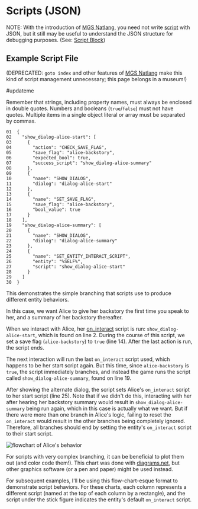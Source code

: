 # Scripts (JSON)

NOTE: With the introduction of [MGS Natlang](mgs/mgs_natlang), you need not write [script](scripts) with JSON, but it still may be useful to understand the JSON structure for debugging purposes. (See: [Script Block](mgs/script_block))

## Example Script File

(DEPRECATED: `goto index` and other features of [MGS Natlang](mgs/mgs_natlang) make this kind of script management unnecessary; this page belongs in a museum!)

#updateme

Remember that strings, including property names, must always be enclosed in double quotes. Numbers and booleans (`true`/`false`) must not have quotes. Multiple items in a single object literal or array must be separated by commas.

	01	{
	02	  "show_dialog-alice-start": [
	03	    {
	04	      "action": "CHECK_SAVE_FLAG",
	05	      "save_flag": "alice-backstory",
	06	      "expected_bool": true,
	07	      "success_script": "show_dialog-alice-summary"
	08	    },
	09	    {
	10	      "name": "SHOW_DIALOG",
	11	      "dialog": "dialog-alice-start"
	12	    },
	13	    {
	14	      "name": "SET_SAVE_FLAG",
	15	      "save_flag": "alice-backstory",
	16	      "bool_value": true
	17	    }
	18	  ],
	19	  "show_dialog-alice-summary": [
	20	    {
	21	      "name": "SHOW_DIALOG",
	22	      "dialog": "dialog-alice-summary"
	23	    },
	24	    {
	25	      "name": "SET_ENTITY_INTERACT_SCRIPT",
	26	      "entity": "%SELF%",
	27	      "script": "show_dialog-alice-start"
	28	    }
	29	  ]
	30	}

This demonstrates the simple branching that scripts use to produce different entity behaviors.

In this case, we want Alice to give her backstory the first time you speak to her, and a summary of her backstory thereafter.

When we interact with Alice, her [on_interact](scripts/on_interact) script is run: `show_dialog-alice-start`, which is found on line 2. During the course of this script, we set a save flag (`alice-backstory`) to `true` (line 14). After the last action is run, the script ends.

The next interaction will run the last `on_interact` script used, which happens to be her start script again. But this time, since `alice-backstory` is `true`, the script immediately branches, and instead the game runs the script called `show_dialog-alice-summary`, found on line 19.

After showing the alternate dialog, the script sets Alice's `on_interact` script to her start script (line 25). Note that if we didn't do this, interacting with her after hearing her backstory summary would result in `show_dialog-alice-summary` being run again, which in this case is actually what we want. But if there were more than one branch in Alice's logic, failing to reset the `on_interact` would result in the other branches being completely ignored. Therefore, all branches should end by setting the entity's `on_interact` script to their start script.

![flowchart of Alice's behavior](media/script-alice.png)

For scripts with very complex branching, it can be beneficial to plot them out (and color code them!). This chart was done with [diagrams.net](https://app.diagrams.net/), but other graphics software (or a pen and paper) might be used instead.

For subsequent examples, I'll be using this flow-chart-esque format to demonstrate script behaviors. For these charts, each column represents a different script (named at the top of each column by a rectangle), and the script under the stick figure indicates the entity's default `on_interact` script.
